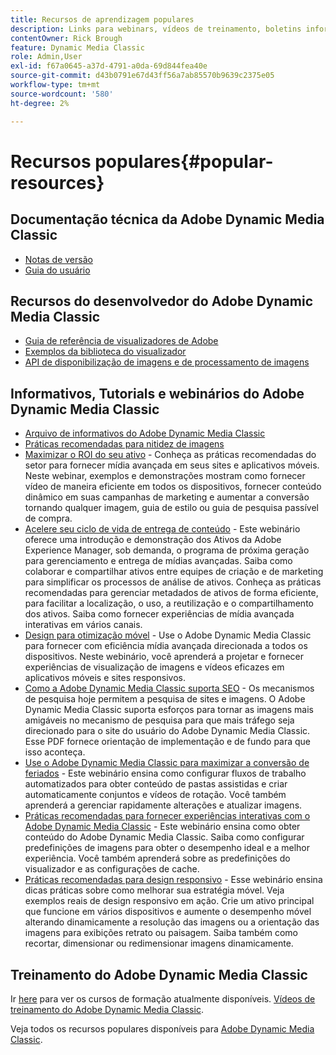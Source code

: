 ```yaml
---
title: Recursos de aprendizagem populares
description: Links para webinars, vídeos de treinamento, boletins informativos, informações sobre práticas recomendadas e recursos do desenvolvedor para Adobe Dynamic Media Classic.
contentOwner: Rick Brough
feature: Dynamic Media Classic
role: Admin,User
exl-id: f67a0645-a37d-4791-a0da-69d844fea40e
source-git-commit: d43b0791e67d43ff56a7ab85570b9639c2375e05
workflow-type: tm+mt
source-wordcount: '580'
ht-degree: 2%

---
```


# Recursos populares{#popular-resources}

## Documentação técnica da Adobe Dynamic Media Classic

* [Notas de versão](https://experienceleague.adobe.com/docs/dynamic-media-developer-resources/release-notes/s7rn2017.html)
* [Guia do usuário](introduction.md)

## Recursos do desenvolvedor do Adobe Dynamic Media Classic

* [Guia de referência de visualizadores de Adobe](https://experienceleague.adobe.com/docs/dynamic-media-developer-resources.html)
* [Exemplos da biblioteca do visualizador](https://landing.adobe.com/en/na/dynamic-media/ctir-2755/live-demos.html)
* [API de disponibilização de imagens e de processamento de imagens](https://experienceleague.adobe.com/docs/dynamic-media-developer-resources.html)

## Informativos, Tutorials e webinários do Adobe Dynamic Media Classic

* [Arquivo de informativos do Adobe Dynamic Media Classic](/help/dynamic-media-newsletter.md)
* [Práticas recomendadas para nitidez de imagens](/help/assets/s7_sharpening_images.pdf)
* [Maximizar o ROI do seu ativo](https://adobecustomersuccess.adobeconnect.com/p5ar3hfrrec/?launcher=false&amp;fcsContent=true&amp;pbMode=normal&amp;proto=true) - Conheça as práticas recomendadas do setor para fornecer mídia avançada em seus sites e aplicativos móveis. Neste webinar, exemplos e demonstrações mostram como fornecer vídeo de maneira eficiente em todos os dispositivos, fornecer conteúdo dinâmico em suas campanhas de marketing e aumentar a conversão tornando qualquer imagem, guia de estilo ou guia de pesquisa passível de compra.
* [Acelere seu ciclo de vida de entrega de conteúdo](https://adobecustomersuccess.adobeconnect.com/p88ducm9pqv/) - Este webinário oferece uma introdução e demonstração dos Ativos da Adobe Experience Manager, sob demanda, o programa de próxima geração para gerenciamento e entrega de mídias avançadas. Saiba como colaborar e compartilhar ativos entre equipes de criação e de marketing para simplificar os processos de análise de ativos. Conheça as práticas recomendadas para gerenciar metadados de ativos de forma eficiente, para facilitar a localização, o uso, a reutilização e o compartilhamento dos ativos. Saiba como fornecer experiências de mídia avançada interativas em vários canais.
* [Design para otimização móvel](https://adobecustomersuccess.adobeconnect.com/p6oqd3wydif/?launcher=false&amp;fcsContent=true&amp;pbMode=normal&amp;proto=true) - Use o Adobe Dynamic Media Classic para fornecer com eficiência mídia avançada direcionada a todos os dispositivos. Neste webinário, você aprenderá a projetar e fornecer experiências de visualização de imagens e vídeos eficazes em aplicativos móveis e sites responsivos.
* [Como a Adobe Dynamic Media Classic suporta SEO](/help/assets/s7_seo.pdf) - Os mecanismos de pesquisa hoje permitem a pesquisa de sites e imagens. O Adobe Dynamic Media Classic suporta esforços para tornar as imagens mais amigáveis no mecanismo de pesquisa para que mais tráfego seja direcionado para o site do usuário do Adobe Dynamic Media Classic. Esse PDF fornece orientação de implementação e de fundo para que isso aconteça.
* [Use o Adobe Dynamic Media Classic para maximizar a conversão de feriados](https://adobecustomersuccess.adobeconnect.com/p32n1yr85c9/?proto=true) - Este webinário ensina como configurar fluxos de trabalho automatizados para obter conteúdo de pastas assistidas e criar automaticamente conjuntos e vídeos de rotação. Você também aprenderá a gerenciar rapidamente alterações e atualizar imagens.
* [Práticas recomendadas para fornecer experiências interativas com o Adobe Dynamic Media Classic](https://seminars.adobeconnect.com/p7wb8ej3u6d/) - Este webinário ensina como obter conteúdo do Adobe Dynamic Media Classic. Saiba como configurar predefinições de imagens para obter o desempenho ideal e a melhor experiência. Você também aprenderá sobre as predefinições do visualizador e as configurações de cache.
* [Práticas recomendadas para design responsivo](https://offers.adobe.com/en/na/marketing/landings/_40458_responsive_design_live_on_demand_webinar.html) - Esse webinário ensina dicas práticas sobre como melhorar sua estratégia móvel. Veja exemplos reais de design responsivo em ação. Crie um ativo principal que funcione em vários dispositivos e aumente o desempenho móvel alterando dinamicamente a resolução das imagens ou a orientação das imagens para exibições retrato ou paisagem. Saiba também como recortar, dimensionar ou redimensionar imagens dinamicamente.

## Treinamento do Adobe Dynamic Media Classic

Ir [here](https://training.adobe.com/training/courses.html#product=adobe-scene7) para ver os cursos de formação atualmente disponíveis.
[Vídeos de treinamento do Adobe Dynamic Media Classic](https://experienceleague.adobe.com/docs/dynamic-media-classic/using/intro/training-videos.html#intro).

Veja todos os recursos populares disponíveis para [Adobe Dynamic Media Classic](home.md).
